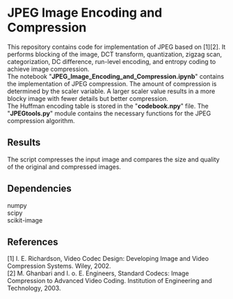 # JPEG Image Encoding and Compression
This repository contains code for implementation of JPEG based on [1][2]. It performs blocking of the image, DCT transform, quantization, zigzag scan, categorization, DC difference, run-level encoding, and entropy coding to achieve image compression.\
The notebook "**JPEG_Image_Encoding_and_Compression.ipynb**" contains the implementation of JPEG compression. The amount of compression is determined by the scaler variable. A larger scaler value results in a more blocky image with fewer details but better compression.\
The Huffman encoding table is stored in the "**codebook.npy**" file. The "**JPEGtools.py**" module contains the necessary functions for the JPEG compression algorithm.

## **Results**
The script compresses the input image and compares the size and quality of the original and compressed images. 

## **Dependencies**
numpy\
scipy\
scikit-image

## **References**
[1] I. E. Richardson, Video Codec Design: Developing Image and Video Compression Systems. Wiley, 2002.\
[2] M. Ghanbari and I. o. E. Engineers, Standard Codecs: Image Compression to Advanced Video Coding. Institution of Engineering and Technology, 2003.
